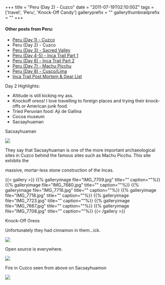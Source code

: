 +++
title = "Peru (Day 2) - Cuzco"
date = "2011-07-19T02:10:00Z"
tags = ['travel', 'Peru', 'Knock-Off Candy']
galleryprefix = ""
gallerythumbnailprefix = ""
+++

#### Other posts from Peru:

  * [Peru (Day 1) - Cuzco](http://www.vincentfilby.com/cuzco-day-1)
  * Peru (Day 2) - Cuzco
  * [Peru (Day 3) - Sacred Valley](http://www.vincentfilby.com/peru-day-3-sacred-valley)
  * [Peru (Day 4-5) - Inca Trail Part 1](http://www.vincentfilby.com/peru-day-4-5-inca-trail-part-1)
  * [Peru (Day 6) - Inca Trail Part 2](http://www.vincentfilby.com/peru-day-6-inca-trail-part-2)
  * [Peru (Day 7) - Machu Picchu](http://www.vincentfilby.com/peru-day-7-machu-picchu)
  * [Peru (Day 8) - Cusco/Lima](http://www.vincentfilby.com/peru-day-8-cuzcolima)
  * [Inca Trail Post Mortem &amp; Gear List](http://www.vincentfilby.com/inca-trail-post-mortem-gear-list)

Day 2 Highlights:

  * Altitude is still kicking my ass. 
  * Knockoff oreos! I love travelling to foreign places and trying their knock-offs or American junk food.
  * Tried Peruvian food: Aji de Gallina
  * Cocoa museum
  * Sacsayhuaman



Sacsayhuaman

![](/img/IMG_7689-7699.jpg)

They say that Sacsayhuaman is one of the more important archaeological sites
in Cuzco behind the famous sites such as Machu Picchu. This site exhibits
the

massive, mortar-less stone construction of the Incas.

{{< gallery >}} {{% galleryimage file="IMG_7709.jpg" title=""
caption=""%}} {{% galleryimage file="IMG_7680.jpg" title="" caption=""%}} {{%
galleryimage file="IMG_7716.jpg" title="" caption=""%}} {{% galleryimage
file="IMG_7718.jpg" title="" caption=""%}} {{% galleryimage
file="IMG_7723.jpg" title="" caption=""%}} {{% galleryimage
file="IMG_7667.jpg" title="" caption=""%}} {{% galleryimage
file="IMG_7708.jpg" title="" caption=""%}} {{< /gallery >}}

  

Knock-Off Oreos

Unfortunately they had cinnamon in them...ick.

![](/img/IMG_1086.jpg)

Open source is everywhere.

![](/img/IMG_1084.jpg)

Fire in Cuzco seen from above on Sacsayhuamon

![](/img/IMG_7700.jpg)

  


